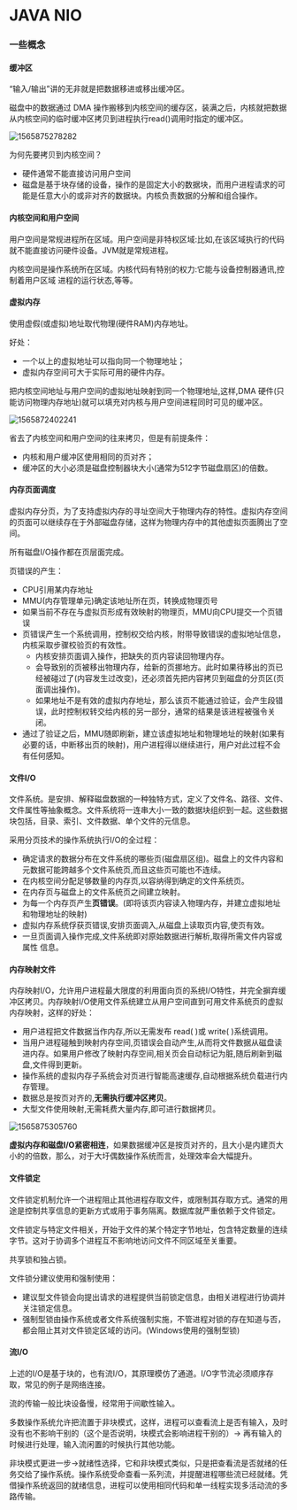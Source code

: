 # JAVA NIO

### 一些概念

#### 缓冲区

“输入/输出”讲的无非就是把数据移进或移出缓冲区。

磁盘中的数据通过 DMA 操作搬移到内核空间的缓存区，装满之后，内核就把数据从内核空间的临时缓冲区拷贝到进程执行read()调用时指定的缓冲区。

![1565875278282](/home/duanpeng/.config/Typora/typora-user-images/1565875278282.png)

为何先要拷贝到内核空间？

* 硬件通常不能直接访问用户空间
* 磁盘是基于块存储的设备，操作的是固定大小的数据块，而用户进程请求的可能是任意大小的或非对齐的数据块。内核负责数据的分解和组合操作。

#### 内核空间和用户空间

用户空间是常规进程所在区域。用户空间是非特权区域:比如,在该区域执行的代码就不能直接访问硬件设备。JVM就是常规进程。

内核空间是操作系统所在区域。内核代码有特别的权力:它能与设备控制器通讯,控制着用户区域
进程的运行状态,等等。

#### 虚拟内存

使用虚假(或虚拟)地址取代物理(硬件RAM)内存地址。

好处：

* 一个以上的虚拟地址可以指向同一个物理地址；
* 虚拟内存空间可大于实际可用的硬件内存。

把内核空间地址与用户空间的虚拟地址映射到同一个物理地址,这样,DMA 硬件(只能访问物理内存地址)就可以填充对内核与用户空间进程同时可见的缓冲区。

![1565872402241](/home/duanpeng/.config/Typora/typora-user-images/1565872402241.png)

省去了内核空间和用户空间的往来拷贝，但是有前提条件：

* 内核和用户缓冲区使用相同的页对齐；
* 缓冲区的大小必须是磁盘控制器块大小(通常为512字节磁盘扇区)的倍数。

#### 内存页面调度

虚拟内存分页，为了支持虚拟内存的寻址空间大于物理内存的特性。虚拟内存空间的页面可以继续存在于外部磁盘存储，这样为物理内存中的其他虚拟页面腾出了空间。

所有磁盘I/O操作都在页层面完成。

页错误的产生：

* CPU引用某内存地址
* MMU(内存管理单元)确定该地址所在页，转换成物理页号
* 如果当前不存在与虚拟页形成有效映射的物理页，MMU向CPU提交一个页错误
* 页错误产生一个系统调用，控制权交给内核，附带导致错误的虚拟地址信息，内核采取步骤校验页的有效性。
  * 内核安排页面调入操作，把缺失的页内容读回物理内存。
  * 会导致别的页被移出物理内存，给新的页挪地方。此时如果待移出的页已经被碰过了(内容发生过改变)，还必须首先把内容拷贝到磁盘的分页区(页面调出操作)。
  * 如果地址不是有效的虚拟内存地址，那么该页不能通过验证，会产生段错误，此时控制权转交给内核的另一部分，通常的结果是该进程被强令关闭。
* 通过了验证之后，MMU随即刷新，建立该虚拟地址和物理地址的映射(如果有必要的话，中断移出页的映射)，用户进程得以继续进行，用户对此过程不会有任何感知。

#### 文件I/O

文件系统。是安排、解释磁盘数据的一种独特方式，定义了文件名、路径、文件、文件属性等抽象概念。文件系统将一连串大小一致的数据块组织到一起。这些数据块包括，目录、索引、文件数据、单个文件的元信息。

采用分页技术的操作系统执行I/O的全过程：

* 确定请求的数据分布在文件系统的哪些页(磁盘扇区组)。磁盘上的文件内容和元数据可能跨越多个文件系统页,而且这些页可能也不连续。
* 在内核空间分配足够数量的内存页,以容纳得到确定的文件系统页。
* 在内存页与磁盘上的文件系统页之间建立映射。
* 为每一个内存页产生**页错误**。(即将该页内容读入物理内存，并建立虚拟地址和物理地址的映射)
* 虚拟内存系统俘获页错误,安排页面调入,从磁盘上读取页内容,使页有效。
* 一旦页面调入操作完成,文件系统即对原始数据进行解析,取得所需文件内容或属性
  信息。



#### 内存映射文件

内存映射I/O，允许用户进程最大限度的利用面向页的系统I/O特性，并完全摒弃缓冲区拷贝。内存映射I/O使用文件系统建立从用户空间直到可用文件系统页的虚拟内存映射，这样的好处：

* 用户进程把文件数据当作内存,所以无需发布 read( )或 write( )系统调用。
* 当用户进程碰触到映射内存空间,页错误会自动产生,从而将文件数据从磁盘读进内存。如果用户修改了映射内存空间,相关页会自动标记为脏,随后刷新到磁盘,文件得到更新。
* 操作系统的虚拟内存子系统会对页进行智能高速缓存,自动根据系统负载进行内存管理。
* 数据总是按页对齐的,**无需执行缓冲区拷贝**。
* 大型文件使用映射,无需耗费大量内存,即可进行数据拷贝。

![1565875305760](/home/duanpeng/.config/Typora/typora-user-images/1565875305760.png)

**虚拟内存和磁盘I/O紧密相连**，如果数据缓冲区是按页对齐的，且大小是内建页大小的的倍数，那么，对于大圩偶数操作系统而言，处理效率会大幅提升。

#### 文件锁定

文件锁定机制允许一个进程阻止其他进程存取文件，或限制其存取方式。通常的用途是控制共享信息的更新方式或用于事务隔离。数据库就严重依赖于文件锁定。

文件锁定与特定文件相关，开始于文件的某个特定字节地址，包含特定数量的连续字节。这对于协调多个进程互不影响地访问文件不同区域至关重要。

共享锁和独占锁。

文件锁分建议使用和强制使用：

* 建议型文件锁会向提出请求的进程提供当前锁定信息，由相关进程进行协调并关注锁定信息。
* 强制型锁由操作系统或者文件系统强制实施，不管进程对锁的存在知道与否，都会阻止其对文件锁定区域的访问。(Windows使用的强制型锁)

#### 流I/O

上述的I/O是基于块的，也有流I/O，其原理模仿了通道。I/O字节流必须顺序存取，常见的例子是网络连接。

流的传输一般比块设备慢，经常用于间歇性输入。

多数操作系统允许把流置于非块模式，这样，进程可以查看流上是否有输入，及时没有也不影响干别的（这个是否说明，块模式会影响进程干别的）-> 再有输入的时候进行处理，输入流闲置的时候执行其他功能。

非块模式更进一步->就绪性选择，它和非块模式类似，只是把查看流是否就绪的任务交给了操作系统。操作系统受命查看一系列流，并提醒进程哪些流已经就绪。凭借操作系统返回的就绪信息，进程可以使用相同代码和单一线程实现多活动流的多路传输。